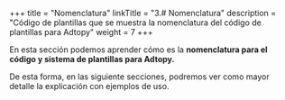 +++
title = "Nomenclatura"
linkTitle = "3.# Nomenclatura"
description = "Código de plantillas que se muestra la nomenclatura del código de plantillas para Adtopy"
weight = 7
+++

En esta sección podemos aprender cómo es la **nomenclatura para el código y sistema de plantillas para Adtopy.**

De esta forma, en las siguiente secciones, podremos ver como mayor detalle la explicación con ejemplos de uso.
